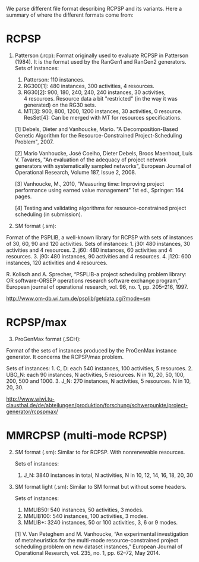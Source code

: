 We parse different file format describing RCPSP and its variants.
Here a summary of where the different formats come from:

RCPSP
=====

1. Patterson (.rcp): Format originally used to evaluate RCPSP in Patterson (1984).
   It is the format used by the RanGen1 and RanGen2 generators.
   Sets of instances:
    1. Patterson: 110 instances.
    2. RG300[1]: 480 instances, 300 activities, 4 resources.
    3. RG30[2]: 900, 180, 240, 240, 240 instances, 30 activities, 4 resources.
       Resource data a bit "restricted" (in the way it was generated) on the RG30 sets.
    4. MT[3]: 900, 800, 1200, 1200 instances, 30 activities, 0 resource.
       ResSet[4]: Can be merged with MT for resources specifications.

   [1] Debels, Dieter and Vanhoucke, Mario. "A Decomposition-Based Genetic Algorithm for the Resource-Constrained Project-Scheduling Problem", 2007.

   [2] Mario Vanhoucke, José Coelho, Dieter Debels, Broos Maenhout, Luís V. Tavares, "An evaluation of the adequacy of project network generators with systematically sampled networks", European Journal of Operational Research, Volume 187, Issue 2, 2008.

   [3] Vanhoucke, M., 2010, "Measuring time: Improving project performance using earned value management" 1st ed., Springer: 164 pages.

   [4] Testing and validating algorithms for resource-constrained project scheduling (in submission).

2. SM format (.sm):

  Format of the PSPLIB, a well-known library for RCPSP with sets of instances of 30, 60, 90 and 120 activities.
  Sets of instances:
    1. j30: 480 instances, 30 activities and 4 resources.
    2. j60: 480 instances, 60 activities and 4 resources.
    3. j90: 480 instances, 90 activities and 4 resources.
    4. j120: 600 instances, 120 activities and 4 resources.

  R. Kolisch and A. Sprecher, “PSPLIB-a project scheduling problem library: OR software-ORSEP operations research software exchange program,” European journal of operational research, vol. 96, no. 1, pp. 205–216, 1997.

  http://www.om-db.wi.tum.de/psplib/getdata.cgi?mode=sm

RCPSP/max
=========

3. ProGenMax format (.SCH):

  Format of the sets of instances produced by the ProGenMax instance generator.
  It concerns the RCPSP/max problem.

  Sets of instances:
    1. C, D: each 540 instances, 100 activities, 5 resources.
    2. UBO_N: each 90 instances, N activities, 5 resources.
       N in 10, 20, 50, 100, 200, 500 and 1000.
    3. J_N: 270 instances, N activities, 5 resources.
       N in 10, 20, 30.

  http://www.wiwi.tu-clausthal.de/de/abteilungen/produktion/forschung/schwerpunkte/project-generator/rcpspmax/

MMRCPSP (multi-mode RCPSP)
==========================

2. SM format (.sm): Similar to for RCPSP. With nonrenewable resources.

    Sets of instances:
      1. J_N: 3840 instances in total, N activities,
         N in 10, 12, 14, 16, 18, 20, 30

4. SM format light (.sm): Similar to SM format but without some headers.

    Sets of instances:
      1. MMLIB50: 540 instances, 50 activities, 3 modes.
      2. MMLIB100: 540 instances, 100 activities, 3 modes.
      3. MMLIB+: 3240 instances, 50 or 100 activities, 3, 6 or 9 modes.

    [1] V. Van Peteghem and M. Vanhoucke, “An experimental investigation of metaheuristics for the multi-mode resource-constrained project scheduling problem on new dataset instances,” European Journal of Operational Research, vol. 235, no. 1, pp. 62–72, May 2014.
